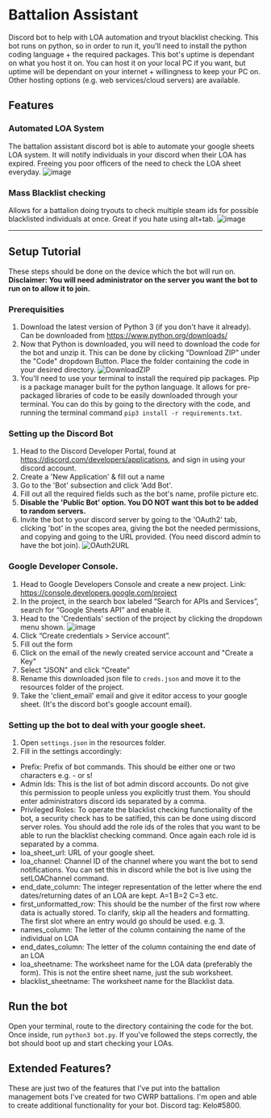 # Battalion Assistant
Discord bot to help with LOA automation and tryout blacklist checking.
This bot runs on python, so in order to run it, you'll need to install the python coding language + the required packages.
This bot's uptime is dependant on what you host it on. You can host it on your local PC if you want, but uptime will be dependant on your internet + willingness to keep your PC on. Other hosting options (e.g. web services/cloud servers) are available.

## Features
### Automated LOA System
The battalion assistant discord bot is able to automate your google sheets LOA system. It will notify individuals in your discord when their LOA has expired. Freeing you poor officers of the need to check the LOA sheet everyday.
![image](https://user-images.githubusercontent.com/32295800/104526129-99c56400-55f9-11eb-95bd-d7254270b8f2.png)

### Mass Blacklist checking
Allows for a battalion doing tryouts to check multiple steam ids for possible blacklisted individuals at once. Great if you hate using alt+tab. 
![image](https://user-images.githubusercontent.com/32295800/104526068-7d292c00-55f9-11eb-920f-3cfbf6464668.png)

---
## Setup Tutorial
These steps should be done on the device which the bot will run on. 
**Disclaimer: You will need administrator on the server you want the bot to run on to allow it to join.**

### Prerequisities
1. Download the latest version of Python 3 (if you don't have it already). Can be downloaded from https://www.python.org/downloads/
2. Now that Python is downloaded, you will need to download the code for the bot and unzip it. This can be done by clicking "Download ZIP" under the "Code" dropdown Button. Place the folder containing the code in your desired directory.
![DownloadZIP](https://user-images.githubusercontent.com/32295800/104519316-291a4980-55f1-11eb-826f-716031810f63.png)
3. You'll need to use your terminal to install the required pip packages. Pip is a package manager built for the python language. It allows for pre-packaged libraries of code to be easily downloaded through your terminal. You can do this by going to the directory with the code, and running the terminal command `pip3 install -r requirements.txt`.

### Setting up the Discord Bot
1. Head to the Discord Developer Portal, found at https://discord.com/developers/applications, and sign in using your discord account.
2. Create a 'New Application' & fill out a name
3. Go to the 'Bot' subsection and click 'Add Bot'.
4. Fill out all the required fields such as the bot's name, profile picture etc.
5. **Disable the 'Public Bot' option. You DO NOT want this bot to be added to random servers.**
6. Invite the bot to your discord server by going to the 'OAuth2' tab, clicking 'bot' in the scopes area, giving the bot the needed permissions, and copying and going to the URL provided. (You need discord admin to have the bot join).
![OAuth2URL](https://user-images.githubusercontent.com/32295800/104520624-4fd97f80-55f3-11eb-86d1-2a43664f3cb2.png)

### Google Developer Console.
1. Head to Google Developers Console and create a new project. Link: https://console.developers.google.com/project
2. In the project, in the search box labeled “Search for APIs and Services”, search for “Google Sheets API” and enable it.
3. Head to the 'Credentials' section of the project by clicking the dropdown menu shown.
![image](https://user-images.githubusercontent.com/32295800/104520889-cbd3c780-55f3-11eb-8149-9b58bc3188da.png)
4. Click “Create credentials > Service account”.
5. Fill out the form
6. Click on the email of the newly created service account and "Create a Key"
7. Select “JSON” and click “Create”
8. Rename this downloaded json file to `creds.json` and move it to the resources folder of the project.
9. Take the 'client_email' email and give it editor access to your google sheet. (It's the discord bot's google account email). 

### Setting up the bot to deal with your google sheet.
1. Open `settings.json` in the resources folder.
2. Fill in the settings accordingly:
- Prefix: Prefix of bot commands. This should be either one or two characters e.g. - or s!
- Admin Ids: This is the list of bot admin discord accounts. Do not give this permission to people unless you explicitly trust them. You should enter administrators discord ids separated by a comma.
- Privileged Roles: To operate the blacklist checking functionality of the bot, a security check has to be satified, this can be done using discord server roles. You should add the role ids of the roles that you want to be able to run the blacklist checking command. Once again each role id is separated by a comma.
- loa_sheet_url: URL of your google sheet.
- loa_channel: Channel ID of the channel where you want the bot to send notifications. You can set this in discord while the bot is live using the setLOAChannel command.
- end_date_column: The integer representation of the letter where the end dates/returning dates of an LOA are kept. A=1 B=2 C=3 etc.
- first_unformatted_row: This should be the number of the first row where data is actually stored. To clarify, skip all the headers and formatting. The first slot where an entry would go should be used. e.g. 3.
- names_column: The letter of the column containing the name of the individual on LOA
- end_dates_column: The letter of the column containing the end date of an LOA
- loa_sheetname: The worksheet name for the LOA data (preferably the form). This is not the entire sheet name, just the sub worksheet.
- blacklist_sheetname: The worksheet name for the Blacklist data.


## Run the bot
Open your terminal, route to the directory containing the code for the bot. Once inside, run `python3 bot.py`. If you've followed the steps correctly, the bot should boot up and start checking your LOAs.

## Extended Features?
These are just two of the features that I've put into the battalion management bots I've created for two CWRP battalions. I'm open and able to create additional functionality for your bot. Discord tag: Kelo#5800.
